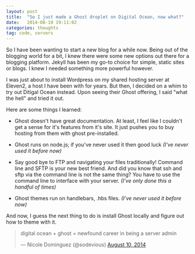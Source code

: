 ```yaml
---
layout: post
title:  "So I just made a Ghost droplet on Digital Ocean, now what?"
date:   2014-08-10 19:11:02
categories: thoughts
tag: code, servers
---
```


So I have been wanting to start a new blog for a while now. Being out of the blogging world for a bit, I knew there were some new options out there for a blogging platform. Jekyll has been my go-to choice for simple, static sites or blogs. I knew I needed something more powerful however.

I was just about to install Wordpress on my shared hosting server at Eleven2, a host I have been with for years. But then, I decided on a whim to try out Ditigal Ocean instead. Upon seeing their Ghost offering, I said "what the hell" and tried it out.

Here are some things I learned:

* Ghost doesn't have great documentation. At least, I feel like I couldn't get a sense for it's features from it's site. It just pushes you to buy hosting from them with ghost pre-installed.

* Ghost runs on node.js; if you've never used it then good luck *(I've never used it before now)*

* Say good bye to FTP and navigating your files traditionally! Command line and SFTP is your new best friend. And did you know that ssh and sftp via the command line is not the same thing? You have to use the command line to interface with your server. *(I've only done this a handful of times)*

* Ghost themes run on handlebars, .hbs files. *(I've never used it before now)*

And now, I guess the next thing to do is install Ghost locally and figure out how to theme with it.

<blockquote class="twitter-tweet" lang="en"><p>digital ocean + ghost = newfound career in being a server admin</p>&mdash; Nicole Dominguez (@sodevious) <a href="https://twitter.com/sodevious/statuses/498310071945003008">August 10, 2014</a></blockquote>
<script async src="//platform.twitter.com/widgets.js" charset="utf-8"></script>